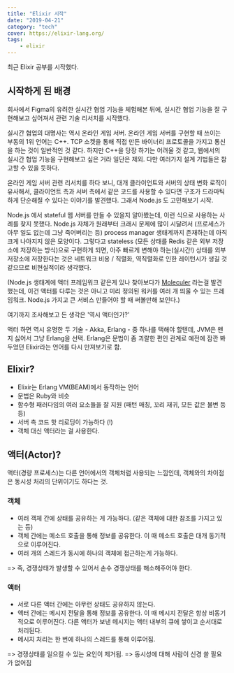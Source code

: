 ```yaml
---
title: "Elixir 시작"
date: "2019-04-21"
category: "tech"
cover: https://elixir-lang.org/
tags:
    - elixir
---
```


최근 Elixir 공부를 시작했다.

## 시작하게 된 배경

회사에서 Figma의 유려한 실시간 협업 기능을 체험해본 뒤에, 실시간 협업 기능을 잘 구현해보고 싶어져서 관련 기술 리서치를 시작했다.

실시간 협업의 대명사는 역시 온라인 게임 서버. 온라인 게임 서버를 구현할 때 쓰이는 부동의 1위 언어는 C++. TCP 소켓을 통해 직접 만든 바이너리 프로토콜을 가지고 통신을 하는 것이 일반적인 것 같다.
하지만 C++을 당장 하기는 어려울 것 같고, 웹에서의 실시간 협업 기능을 구현해보고 싶은 거라 일단은 제외. 다만 여러가지 설계 기법들은 참고할 수 있을 듯하다.

온라인 게임 서버 관련 리서치를 하다 보니, 대개 클라이언트와 서버의 상태 변화 로직이 유사해서, 클라이언트 측과 서버 측에서 같은 코드를 사용할 수 있다면 구조가 드라마틱하게 단순해질 수 있다는 이야기를 발견했다. 그래서 Node.js 도 고민해보기 시작.

Node.js 에서 stateful 웹 서버를 만들 수 있을지 알아봤는데, 이런 식으로 사용하는 사례를 찾지 못했다. Node.js 자체가 원래부터 크래시 문제에 많이 시달려서 (프로세스가 아무 일도 없는데 그냥 죽어버리는 등) process manager 생태계까지 존재하는데 아직 크게 나아지지 않은 모양이다. 그렇다고 stateless (모든 상태를 Redis 같은 외부 저장소에 저장하는 방식)으로 구현하게 되면, 아주 빠르게 변해야 하는(실시간!) 상태를 외부 저장소에 저장한다는 것은 네트워크 비용 / 직렬화, 역직렬화로 인한 레이턴시가 생길 것 같으므로 비현실적이라 생각했다.

(Node.js 생태계에 액터 프레임워크 같은게 있나 찾아보다가 [Moleculer](https://moleculer.services/) 라는걸 발견했는데, 이건 액터를 다루는 것은 아니고 미리 정의된 워커를 여러 개 띄울 수 있는 프레임워크. Node.js 가지고 큰 서비스 만들어야 할 때 써볼만해 보인다.)
 
여기까지 조사해보고 든 생각은 '역시 액터인가?'

액터 하면 역시 유명한 두 기술 - Akka, Erlang - 중 하나를 택해야 할텐데, JVM은 왠지 싫어서 그냥 Erlang을 선택. Erlang은 문법이 좀 괴랄한 편인 관계로 예전에 잠깐 봐두었던 Elixir라는 언어를 다시 만져보기로 함.

## Elixir?

- Elixir는 Erlang VM(BEAM)에서 동작하는 언어
- 문법은 Ruby와 비슷
- 함수형 패러다임의 여러 요소들을 잘 지원 (패턴 매칭, 꼬리 재귀, 모든 값은 불변 등등)
- 서버 측 코드 핫 리로딩이 가능하다 (!)
- 객체 대신 액터라는 걸 사용한다.

## 액터(Actor)?

액터(경량 프로세스)는 다른 언어에서의 객체처럼 사용되는 느낌인데, 객체와의 차이점은 동시성 처리의 단위이기도 하다는 것.

### 객체

- 여러 객체 간에 상태를 공유하는 게 가능하다. (같은 객체에 대한 참조를 가지고 있는 등)
- 객체 간에는 메소드 호출을 통해 정보를 공유한다. 이 때 메소드 호출은 대개 동기적으로 이루어진다.
- 여러 개의 스레드가 동시에 하나의 객체에 접근하는게 가능하다.

=> 즉, 경쟁상태가 발생할 수 있어서 손수 경쟁상태를 해소해주어야 한다.

### 액터

- 서로 다른 액터 간에는 아무런 상태도 공유하지 않는다.
- 액터 간에는 메시지 전달을 통해 정보를 공유한다. 이 때 메시지 전달은 항상 비동기적으로 이루어진다. 다른 액터가 보낸 메시지는 액터 내부의 큐에 쌓이고 순서대로 처리된다.
- 메시지 처리는 한 번에 하나의 스레드를 통해 이루어짐.

=> 경쟁상태를 일으킬 수 있는 요인이 제거됨. => 동시성에 대해 사람이 신경 쓸 필요가 없어짐